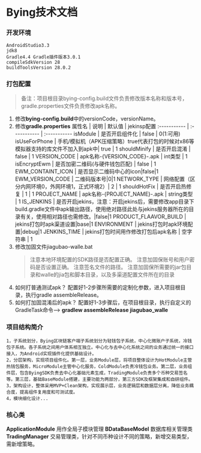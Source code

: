 # Bying技术文档

### 开发环境
    AndroidStudio3.3
    jdk8
    Gradle4.4 Gradle插件版本3.0.1
    compileSdkVersion 28
    buildToolsVersion 28.0.2

### 打包配置
> 备注：项目根目录bying-config.build文件负责修改版本名称和版本号，gradle.properties文件负责修改apk名称。

1. 修改**bying-config.build**中的versionCode，versionName。
2. 修改**gradle.properties**
	属性名 | 说明 | 默认值 | jekinsp配置
    :----------- | :----------- | :-----------
    isModule         | 是否开启组件化        | false | 0(1:可用)
    isUseForPhone	 | 手机/模拟机（APK压缩策略）true代表打包的时候对x86等模拟器支持的库文件不加入到apk中| true | 1
    shouldMinify	|  是否开启混淆	| false | 1
    VERSION_CODE	| apk名称-{VERSION_CODE}-.apk	| int类型 | 1
    isEncryptEwm	| 是否加密二维码(与硬件钱包匹配) | false | 1
    EWM_CONTAINT_ICON	| 是否显示二维码中心的icon|false|1
    EWM_VERSION_CODE	| 二维码版本号|0|1
    NETWORK_TYPE	| 网络配置（区分内网环境0，外网环境1，正式环境2）| 2 | 1
    shouldHotFix	| 是否开启热修复	| 1 | 1
    PROJECT_NAME	| apk名称-{PROJECT_NAME}-.apk	| string类型 | 1
    IS_JENKINS		| 是否开启jekins，注意：开启jekins后，需要修改app目录下build.gradle文件中apk输出路径，使用绝对路径此处与jekins服务器所在的目录有关，使用相对路径也需修改。|false|1
    PRODUCT_FLAAVOR_BUILD | jekins打包时apk渠道设置|base|1
    ENVIRONMENT		| jekins打包时apk环境配置|debug|1
    JENKINS_TIME    | jekins打包时间用作修改打包后apk名称 | 空字符串 | 1
3. 修改加固文件jiagubao-walle.bat
    > 注意本地环境配置的SDK路径是否配置正确。
    > 注意加固保账号和用户密码是否设置正确。
    > 注意签名文件的路径。
    > 注意加固保所需要的jar包目录和walle的jia包和脚本目录，以及多渠道配置文件所在的目录
4. 如何打普通测试apk？
	配置好1-2步骤所需要的定制化参数，进入项目根目录，执行gradle assembleRelease。
5. 如何打加固混淆后的apk？
   配置好1-3步骤后，在项目根目录，执行自定义的GradleTask命令--> **gradlew assembleRelease jiagubao_walle**

### 项目结构简介
    1，子系统划分，Bying区块链客户端子系统划分为轻钱包子系统，中心化微账户子系统，冷钱包子系统。各子系统之间用户体系相互独立。中心化与去中心化系统之间的业务通过统一的接口接入，为Android实现插件化提供基础设计。
    2，分层架构，实现项目组件化。第一层，业务Module层，将项目整体设计为HotModule主管热钱包服务，MicroModule主管中心化服务，ColdModule负责冷钱包业务。第二层，业务组件层，包含ByingSDK负责去中心化基础元素生成，TradingModule负责多个币种交易签名等。第三层，基础BaseModule搭建，主要功能为两部分，第三方SDK及框架集成和自研组件。
    3，架构设计，整体采用MVP+Clean架构，实现展示层，业务逻辑层和数据层分离，降低业务耦
    合度，提高组件复用度和可测试度。
    4，模块细化设计...

### 核心类
**ApplicationModule**	用作全局子模块管理
**BDataBaseModel**		数据库相关管理类
**TradingManager**		交易管理类，针对不同币种设计不同的策略，新增交易类型，需新增策略。